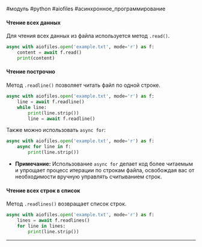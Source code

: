 #модуль #python #aiofiles #асинхронное_программирование 

#### Чтение всех данных
Для чтения всех данных из файла используется метод `.read()`.
```python
async with aiofiles.open('example.txt', mode='r') as f:
    content = await f.read()
    print(content)
```
#### Чтение построчно
Метод `.readline()` позволяет читать файл по одной строке.
```python
async with aiofiles.open('example.txt', mode='r') as f:
    line = await f.readline()
    while line:
        print(line.strip())
        line = await f.readline()
```
Также можно использовать `async for`:
```python
async with aiofiles.open('example.txt', mode='r') as f:
    async for line in f:
        print(line.strip())
```
- **Примечание:** Использование `async for` делает код более читаемым и упрощает процесс итерации по строкам файла, освобождая вас от необходимости вручную управлять считыванием строк.
#### Чтение всех строк в список
Метод `.readlines()` возвращает список строк.
```python
async with aiofiles.open('example.txt', mode='r') as f:
    lines = await f.readlines()
    for line in lines:
        print(line.strip())
```

---